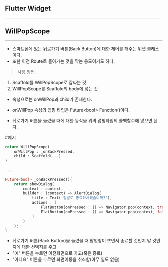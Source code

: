 <h2>Flutter Widget</h2>

<hr>

<h2>WillPopScope</h2>

<hr>

- 스마트폰에 있는 뒤로가기 버튼(Back Button)에 대한 제어를 해주는 위젯 클래스이다.
- 또한 이전 Route로 돌아가는 것을 막는 용도이기도 하다. 



> 사용 방법

1. Scaffold를 WillPopScope로 감싸는 것
2. WillPopScope를 Scaffold의 body에 넣는 것



- 속성으로는 onWillPop과 child가 존재한다.

- onWillPop 속성의 맵핑 타입은  Future&lt;bool&gt; Function()이다. 

- 뒤로가기 버튼을 눌렀을 때에 대한 동작을 위의 맵핑타입의 콜백함수에 넣으면 된다. 



#예시

```dart
return WillPopScope(
	onWillPop : _onBackPressed,
    child : Scaffold(...)
)
    
....
    
Future<bool> _onBackPressed(){
	return showDialog(
        context : context,
    	builder : (context) => AlertDialog(
        	title : Text('정말로 종료하시겠습니까?'),
            actions : [
                FlatButton(onPressed : () => Navigator.pop(context, true), child: Text('예')),
                FlatButton(onPressed : () => Navigator.pop(context, false), child : Text('아니요'))
            ]
        ) 	
    );
}
```

- 뒤로가기 버튼(Back Button)을 눌렀을 때 팝업창이 뜨면서 종료할 것인지 말 것인지에 대한 선택지를 주고
- "예" 버튼을 누르면 이전화면으로 가고(혹은 종료)
- "아니요" 버튼을 누르면 화면이동을 취소함(아무 일도 없음)



